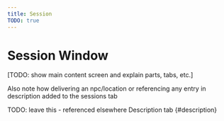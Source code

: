 ```yaml
---
title: Session
TODO: true
---
```

# Session Window
[TODO: show main content screen and explain parts, tabs, etc.]

Also note how delivering an npc/location or referencing any entry in description added to the sessions tab

TODO: leave this - referenced elsewhere
Description tab {#description}